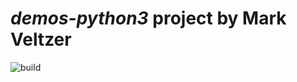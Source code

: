 # *demos-python3* project by Mark Veltzer

![build](https://github.com/veltzer/demos-python3/workflows/build/badge.svg)

